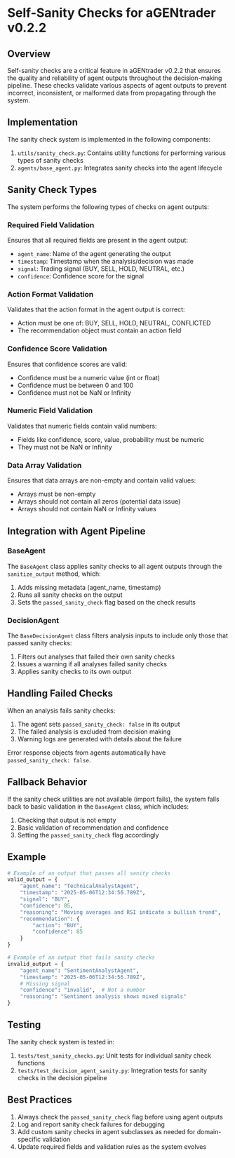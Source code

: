 # Self-Sanity Checks for aGENtrader v0.2.2

## Overview

Self-sanity checks are a critical feature in aGENtrader v0.2.2 that ensures the quality and reliability of agent outputs throughout the decision-making pipeline. These checks validate various aspects of agent outputs to prevent incorrect, inconsistent, or malformed data from propagating through the system.

## Implementation

The sanity check system is implemented in the following components:

1. `utils/sanity_check.py`: Contains utility functions for performing various types of sanity checks
2. `agents/base_agent.py`: Integrates sanity checks into the agent lifecycle

## Sanity Check Types

The system performs the following types of checks on agent outputs:

### Required Field Validation

Ensures that all required fields are present in the agent output:
- `agent_name`: Name of the agent generating the output
- `timestamp`: Timestamp when the analysis/decision was made
- `signal`: Trading signal (BUY, SELL, HOLD, NEUTRAL, etc.)
- `confidence`: Confidence score for the signal

### Action Format Validation

Validates that the action format in the agent output is correct:
- Action must be one of: BUY, SELL, HOLD, NEUTRAL, CONFLICTED
- The recommendation object must contain an action field

### Confidence Score Validation

Ensures that confidence scores are valid:
- Confidence must be a numeric value (int or float)
- Confidence must be between 0 and 100
- Confidence must not be NaN or Infinity

### Numeric Field Validation

Validates that numeric fields contain valid numbers:
- Fields like confidence, score, value, probability must be numeric
- They must not be NaN or Infinity

### Data Array Validation

Ensures that data arrays are non-empty and contain valid values:
- Arrays must be non-empty
- Arrays should not contain all zeros (potential data issue)
- Arrays should not contain NaN or Infinity values

## Integration with Agent Pipeline

### BaseAgent

The `BaseAgent` class applies sanity checks to all agent outputs through the `sanitize_output` method, which:
1. Adds missing metadata (agent_name, timestamp)
2. Runs all sanity checks on the output
3. Sets the `passed_sanity_check` flag based on the check results

### DecisionAgent

The `BaseDecisionAgent` class filters analysis inputs to include only those that passed sanity checks:
1. Filters out analyses that failed their own sanity checks
2. Issues a warning if all analyses failed sanity checks
3. Applies sanity checks to its own output

## Handling Failed Checks

When an analysis fails sanity checks:
1. The agent sets `passed_sanity_check: false` in its output
2. The failed analysis is excluded from decision making
3. Warning logs are generated with details about the failure

Error response objects from agents automatically have `passed_sanity_check: false`.

## Fallback Behavior

If the sanity check utilities are not available (import fails), the system falls back to basic validation in the `BaseAgent` class, which includes:
1. Checking that output is not empty
2. Basic validation of recommendation and confidence
3. Setting the `passed_sanity_check` flag accordingly

## Example

```python
# Example of an output that passes all sanity checks
valid_output = {
    "agent_name": "TechnicalAnalystAgent",
    "timestamp": "2025-05-06T12:34:56.789Z",
    "signal": "BUY",
    "confidence": 85,
    "reasoning": "Moving averages and RSI indicate a bullish trend",
    "recommendation": {
        "action": "BUY",
        "confidence": 85
    }
}

# Example of an output that fails sanity checks
invalid_output = {
    "agent_name": "SentimentAnalystAgent",
    "timestamp": "2025-05-06T12:34:56.789Z",
    # Missing signal
    "confidence": "invalid",  # Not a number
    "reasoning": "Sentiment analysis shows mixed signals"
}
```

## Testing

The sanity check system is tested in:
1. `tests/test_sanity_checks.py`: Unit tests for individual sanity check functions
2. `tests/test_decision_agent_sanity.py`: Integration tests for sanity checks in the decision pipeline

## Best Practices

1. Always check the `passed_sanity_check` flag before using agent outputs
2. Log and report sanity check failures for debugging
3. Add custom sanity checks in agent subclasses as needed for domain-specific validation
4. Update required fields and validation rules as the system evolves